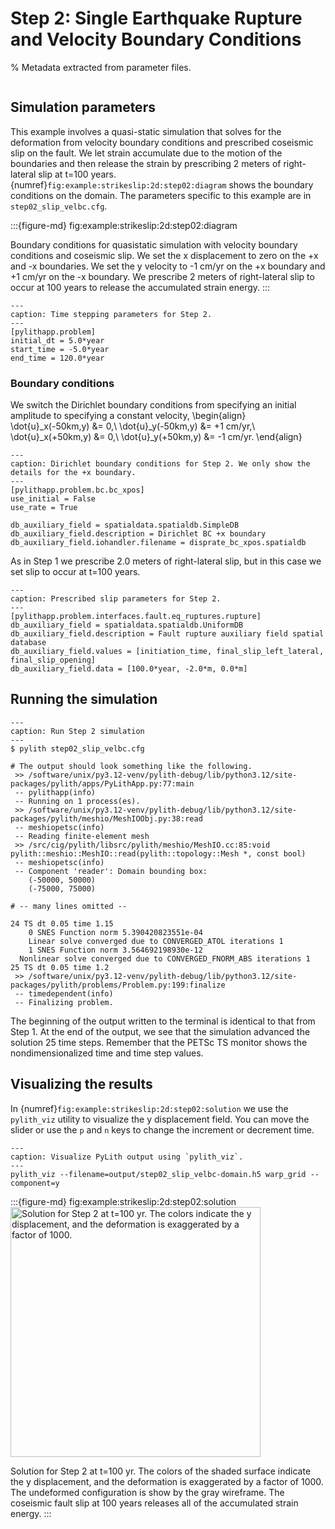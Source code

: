 # Step 2: Single Earthquake Rupture and Velocity Boundary Conditions

% Metadata extracted from parameter files.
```{include} step02_slip_velbc-synopsis.md
```

## Simulation parameters

This example involves a quasi-static simulation that solves for the deformation from velocity boundary conditions and prescribed coseismic slip on the fault.
We let strain accumulate due to the motion of the boundaries and then release the strain by prescribing 2 meters of right-lateral slip at t=100 years.
{numref}`fig:example:strikeslip:2d:step02:diagram` shows the boundary conditions on the domain.
The parameters specific to this example are in `step02_slip_velbc.cfg`.

:::{figure-md} fig:example:strikeslip:2d:step02:diagram
<img src="figs/step02-diagram.*" alt="" scale="75%">

Boundary conditions for quasistatic simulation with velocity boundary conditions and coseismic slip.
We set the x displacement to zero on the +x and -x boundaries.
We set the y velocity to -1 cm/yr on the +x boundary and +1 cm/yr on the -x boundary.
We prescribe 2 meters of right-lateral slip to occur at 100 years to release the accumulated strain energy.
:::

```{code-block} cfg
---
caption: Time stepping parameters for Step 2.
---
[pylithapp.problem]
initial_dt = 5.0*year
start_time = -5.0*year
end_time = 120.0*year
```

### Boundary conditions

We switch the Dirichlet boundary conditions from specifying an initial amplitude to specifying a constant velocity,
\begin{align}
\dot{u}_x(-50km,y) &= 0,\\
\dot{u}_y(-50km,y) &= +1 cm/yr,\\
\dot{u}_x(+50km,y) &= 0,\\
\dot{u}_y(+50km,y) &= -1 cm/yr.
\end{align}

```{code-block} cfg
---
caption: Dirichlet boundary conditions for Step 2. We only show the details for the +x boundary.
---
[pylithapp.problem.bc.bc_xpos]
use_initial = False
use_rate = True

db_auxiliary_field = spatialdata.spatialdb.SimpleDB
db_auxiliary_field.description = Dirichlet BC +x boundary
db_auxiliary_field.iohandler.filename = disprate_bc_xpos.spatialdb
```

As in Step 1 we prescribe 2.0 meters of right-lateral slip, but in this case we set slip to occur at t=100 years.

```{code-block} cfg
---
caption: Prescribed slip parameters for Step 2.
---
[pylithapp.problem.interfaces.fault.eq_ruptures.rupture]
db_auxiliary_field = spatialdata.spatialdb.UniformDB
db_auxiliary_field.description = Fault rupture auxiliary field spatial database
db_auxiliary_field.values = [initiation_time, final_slip_left_lateral, final_slip_opening]
db_auxiliary_field.data = [100.0*year, -2.0*m, 0.0*m]
```

## Running the simulation

```{code-block} console
---
caption: Run Step 2 simulation
---
$ pylith step02_slip_velbc.cfg

# The output should look something like the following.
 >> /software/unix/py3.12-venv/pylith-debug/lib/python3.12/site-packages/pylith/apps/PyLithApp.py:77:main
 -- pylithapp(info)
 -- Running on 1 process(es).
 >> /software/unix/py3.12-venv/pylith-debug/lib/python3.12/site-packages/pylith/meshio/MeshIOObj.py:38:read
 -- meshiopetsc(info)
 -- Reading finite-element mesh
 >> /src/cig/pylith/libsrc/pylith/meshio/MeshIO.cc:85:void pylith::meshio::MeshIO::read(pylith::topology::Mesh *, const bool)
 -- meshiopetsc(info)
 -- Component 'reader': Domain bounding box:
    (-50000, 50000)
    (-75000, 75000)

# -- many lines omitted --

24 TS dt 0.05 time 1.15
    0 SNES Function norm 5.390420823551e-04
    Linear solve converged due to CONVERGED_ATOL iterations 1
    1 SNES Function norm 3.564692198930e-12
  Nonlinear solve converged due to CONVERGED_FNORM_ABS iterations 1
25 TS dt 0.05 time 1.2
 >> /software/unix/py3.12-venv/pylith-debug/lib/python3.12/site-packages/pylith/problems/Problem.py:199:finalize
 -- timedependent(info)
 -- Finalizing problem.
```

The beginning of the output written to the terminal is identical to that from Step 1.
At the end of the output, we see that the simulation advanced the solution 25 time steps.
Remember that the PETSc TS monitor shows the nondimensionalized time and time step values.

## Visualizing the results

In {numref}`fig:example:strikeslip:2d:step02:solution` we use the `pylith_viz` utility to visualize the y displacement field.
You can move the slider or use the `p` and `n` keys to change the increment or decrement time.

```{code-block} console
---
caption: Visualize PyLith output using `pylith_viz`.
---
pylith_viz --filename=output/step02_slip_velbc-domain.h5 warp_grid --component=y
```

:::{figure-md} fig:example:strikeslip:2d:step02:solution
<img src="figs/step02-solution.*" alt="Solution for Step 2 at t=100 yr. The colors indicate the y displacement, and the deformation is exaggerated by a factor of 1000." width="400px"/>

Solution for Step 2 at t=100 yr.
The colors of the shaded surface indicate the y displacement, and the deformation is exaggerated by a factor of 1000.
The undeformed configuration is show by the gray wireframe.
The coseismic fault slip at 100 years releases all of the accumulated strain energy.
:::
